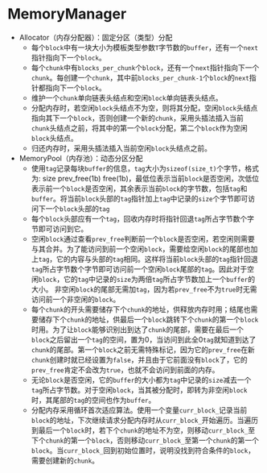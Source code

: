 # MemoryManager
- Allocator（内存分配器）：固定分区（类型）分配
  - 每个`block`中有一块大小为模板类型参数`T`字节数的`buffer`，还有一个`next`指针指向下一个`block`。
  - 每个`chunk`中有`blocks_per_chunk`个`block`，还有一个`next`指针指向下一个`chunk`。每创建一个`chunk`，其中前`blocks_per_chunk-1`个`block`的`next`指针都指向下一个`block`。
  - 维护一个`chunk`单向链表头结点和空闲`block`单向链表头结点。
  - 分配内存时，若空闲`block`头结点不为空，则将其分配，空闲`block`头结点指向其下一个`block`，否则创建一个新的`chunk`，采用头插法插入当前`chunk`头结点之前，将其中的第一个`block`分配，第二个`block`作为空闲`block`头结点。
  - 归还内存时，采用头插法插入当前空闲`block`头结点之前。
- MemoryPool（内存池）：动态分区分配
  - 使用`tag`记录每块`buffer`的信息，`tag`大小为`sizeof(size_t)`个字节，格式为: size prev_free(1b) free(1b)，最低位表示当前`block`是否空闲，次低位表示前一个`block`是否空闲，其余表示当前`block`的字节数，包括`tag`和`buffer`。将当前`block`头部的`tag`指针加上`tag`中记录的`size`个字节即可访问下一个`block`头部的`tag`
  - 每个`block`头部应有一个`tag`，回收内存时将指针回退`tag`所占字节数个字节即可访问到它。
  - 空闲`block`通过查看`prev_free`判断前一个`block`是否空闲，若空闲则需要与其合并。为了能访问到前一个空闲`block`，需要给空闲`block`的尾部也加上`tag`，它的内容与头部的`tag`相同。这样将当前`block`头部的`tag`指针回退`tag`所占字节数个字节即可访问前一个空闲`block`尾部的`tag`。因此对于空闲`block`，它的`tag`中记录的`size`为两倍`tag`所占字节数加上一个`buffer`的大小。 非空闲`block`的尾部无需加`tag`，因为若`prev_free`不为`true`时无需访问前一个非空闲的`block`。
  - 每个`chunk`的开头需要储存下个`chunk`的地址，供释放内存时用；结尾也需要储存下个`chunk`的地址，供最后一个`block`跳转下个`chunk`的第一个`block`时用。为了让`block`能够识别出到达了`chunk`的尾部，需要在最后一个`block`之后留出一个`tag`的空间，置为0，当访问到此全0`tag`就知道到达了`chunk`的尾部。第一个`block`之前无需特殊标记，因为它的`prev_free`在新`chunk`创建时就已经设置为`false`，并且由于它前面没有`block`了，它的`prev_free`肯定不会改为`true`，也就不会访问到前面的内存。
  - 无论`block`是否空闲，它的`buffer`的大小都为`tag`中记录的`size`减去一个`tag`所占字节数。对于空闲`block`，当其被分配时，即转为非空闲`block`时，其尾部的`tag`的空间也作为`buffer`。
  - 分配内存采用循环首次适应算法。使用一个变量`curr_block_`记录当前`block`的地址，下次继续请求分配内存时从`curr_block_`开始遍历。当遍历到最后一个`block`时，若下个`chunk`的地址不为空，则移动`curr_block_`至下个`chunk`的第一个`block`，否则移动`curr_block_`至第一个`chunk`的第一个`block`。当`curr_block_`回到初始位置时，说明没找到符合条件的`block`，需要创建新的`chunk`。
